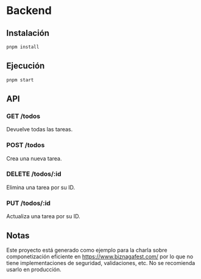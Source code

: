 # Backend

## Instalación

```bash
pnpm install
```

## Ejecución

```bash
pnpm start
```

## API

### GET /todos

Devuelve todas las tareas.

### POST /todos

Crea una nueva tarea.

### DELETE /todos/:id

Elimina una tarea por su ID.

### PUT /todos/:id

Actualiza una tarea por su ID.

## Notas

Este proyecto está generado como ejemplo para la charla sobre componetización eficiente en https://www.biznagafest.com/ por lo que no tiene implementaciones de seguridad, validaciones, etc. No se recomienda usarlo en producción.